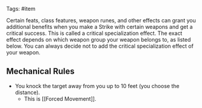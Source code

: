 Tags: #item

Certain feats, class features, weapon runes, and other effects can grant you additional benefits when you make a Strike with certain weapons and get a critical success. This is called a critical specialization effect. The exact effect depends on which weapon group your weapon belongs to, as listed below. You can always decide not to add the critical specialization effect of your weapon.  

## Mechanical Rules
  
- You knock the target away from you up to 10 feet (you choose the distance). 
	- This is [[Forced Movement]].